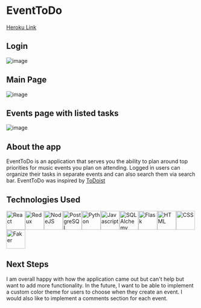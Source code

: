 # EventToDo
[Heroku Link](https://eventtodo.herokuapp.com/login)

## Login
![image](https://user-images.githubusercontent.com/88516795/164552090-671b1e40-2892-4c2a-9205-7f27d220a830.png)

## Main Page
![image](https://user-images.githubusercontent.com/88516795/165568588-c24bc736-adb0-4dcb-b73b-8e3929edfc60.png)

## Events page with listed tasks
![image](https://user-images.githubusercontent.com/88516795/165568654-904000c2-4f95-49dc-9f72-a683a10ea100.png)


## About the app
EventToDo is an application that serves you the ability to plan around top priorities for music events you plan on attending. Logged in users can organize their tasks in separate events and can also search them via search bar. EventToDo was inspired by [ToDoist](https://todoist.com/)

## Technologies Used
<img src="https://upload.wikimedia.org/wikipedia/commons/thumb/a/a7/React-icon.svg/2300px-React-icon.svg.png" alt="React" width="50"/><img src="https://miro.medium.com/max/312/1*SRL22ADht1NU4LXUeU4YVg.png" alt="Redux" width="50"/><img src="https://pngset.com/images/node-js-nodejs-number-symbol-text-recycling-symbol-transparent-png-1383018.png" alt="NodeJS" width="50"/><img src="https://user-images.githubusercontent.com/24623425/36042969-f87531d4-0d8a-11e8-9dee-e87ab8c6a9e3.png" alt="PostgreSQL" width="50"/><img src="https://upload.wikimedia.org/wikipedia/commons/thumb/0/0a/Python.svg/1200px-Python.svg.png" alt="Python" width="50"/><img src="https://cdn.iconscout.com/icon/free/png-256/javascript-2752148-2284965.png" alt="Javascript" width="50"/><img src="https://lms.techxyte.com/assets/technologies-logos/274/3.png" alt="SQLAlchemy" width="50"/><img src="https://sooftware.io/static/13c286ed78e56cb5a139e269d8eaea5f/fe339/flask.png" alt="Flask" width="50"/><img src="https://cdn-icons-png.flaticon.com/512/732/732212.png" alt="HTML" width="50"/><img src="https://cdn4.iconfinder.com/data/icons/iconsimple-programming/512/css-512.png" alt="CSS" width="50"/><img src="https://user-images.githubusercontent.com/88516795/164551206-85a53ec1-0da9-4432-9822-ce40c6a3f16e.png" alt="Faker" width="50"/>

## Next Steps
I am overall happy with how the application came out but can't help but want to add more functionality. In the future, I want to be able to implement a custom color theme for users to choose when they create an event. I would also like to implement a comments section for each event. 
